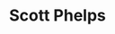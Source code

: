 ---
title: "Scott Phelps"
presenter_id: scott_phelps
layout: member_all_presentations
permalink: /member_full_publications/:presenter_id/
---